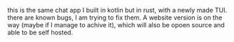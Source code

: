 this is the same chat app I built in kotlin but in rust, with a newly made TUI.
there are known bugs, I am trying to fix them. A website version is on the way (maybe if I manage to achive it), which will also be opoen source and able to be self hosted.
